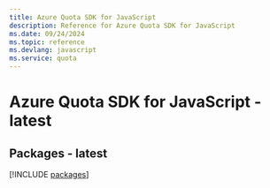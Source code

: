 ```yaml
---
title: Azure Quota SDK for JavaScript
description: Reference for Azure Quota SDK for JavaScript
ms.date: 09/24/2024
ms.topic: reference
ms.devlang: javascript
ms.service: quota
---
```

# Azure Quota SDK for JavaScript - latest
## Packages - latest
[!INCLUDE [packages](quota-index.md)]